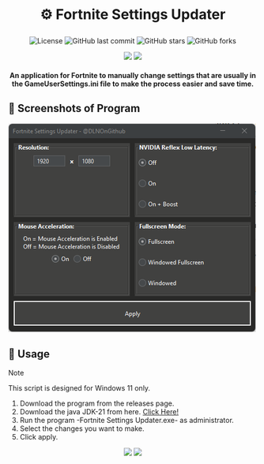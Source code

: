 # <p align="center"> ⚙️ Fortnite Settings Updater </p>

<div align="center">

![License](https://img.shields.io/badge/license-MIT-blue.svg?style=for-the-badge&color=222222)
![GitHub last commit](https://img.shields.io/github/last-commit/DLNOnGithub/fortnite-settings-updater?style=for-the-badge&color=222222)
![GitHub stars](https://img.shields.io/github/stars/DLNOnGithub/fortnite-settings-updater?style=for-the-badge&color=222222)
![GitHub forks](https://img.shields.io/github/forks/DLNOnGithub/fortnite-settings-updater?style=for-the-badge&color=222222)

</div>

<div align="center">

  [<img src="https://img.shields.io/badge/Instagram-Follow?style=for-the-badge&logo=Instagram&color=222222">](https://www.instagram.com/dylanlacey00)
  [<img src="https://img.shields.io/badge/Twitter%20or%20X-Follow?style=for-the-badge&logo=X&color=222222">](https://twitter.com/_DLN_)
  
</div>

<h4 align="center"> An application for Fortnite to manually change settings that are usually in the GameUserSettings.ini file to make the process easier and save time. </h4>

## 📸 Screenshots of Program

![Main Screen](screenshots/Main_Screen_Img.png)

## 🔧 Usage

> [!NOTE]
> This script is designed for Windows 11 only.

1. Download the program from the releases page.
2. Download the java JDK-21 from here. <a href="https://www.oracle.com/java/technologies/downloads/#jdk21-windows">Click Here!</a>
4. Run the program -Fortnite Settings Updater.exe- as administrator.
5. Select the changes you want to make.
6. Click apply.

<div align="center">

[<img src="https://img.shields.io/badge/DLN-Paypal?style=for-the-badge&logo=paypal&logoColor=white&label=PayPal&labelColor=blue&color=white">](https://www.paypal.com/paypalme/DylanLaceyPP)
[<img src="https://img.shields.io/badge/DLN-Stripe?style=for-the-badge&logo=stripe&logoColor=white&label=Stripe&labelColor=308838&color=white">](https://buy.stripe.com/cN2eYn6yE1qF5Xy8ww)

</div>
